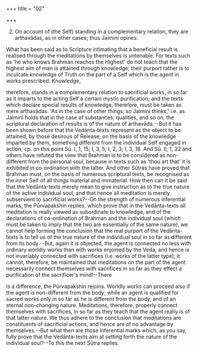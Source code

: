 +++
title = "02"

+++


2. On account of (the Self) standing in a complementary relation, they are arthavādas, as in other cases; thus Jaimini opines.

What has been said as to Scripture intimating that a beneficial result is realised through the meditations by themselves is untenable. For texts such as 'he who knows Brahman reaches the Highest' do not teach that the highest aim of man is attained through knowledge; their purport rather is to inculcate knowledge of Truth on the part of a Self which is the agent in works prescribed. Knowledge,

therefore, stands in a complementary relation to sacrificial works, in so far as it imparts to the acting Self a certain mystic purification; and the texts which declare special results of knowledge, therefore, must be taken as mere arthavādas. 'As in the case of other things; so Jaimini thinks,' i.e. as Jaimini holds that in the case of substances, qualities, and so on, the scriptural declaration of results is of the nature of arthavāda.--But it has been shown before that the Vedānta-texts represent as the object to be attained, by those desirous of Release, on the basis of the knowledge imparted by them, something different from the individual Self engaged in action; cp. on this point Sū. I, 1, 15; I, 3, 5; I, 2, 3; I, 3, 18. And Sū. II, 1, 22 and others have refuted the view that Brahman is to be considered as non-different from the personal soul, because in texts such as 'thou art that' it is exhibited in co-ordination with the latter. And other Sūtras have proved that Brahman must, on the basis of numerous scriptural texts, be recognised as the inner Self of all things material and immaterial. How then can it be said that the Vedānta-texts merely mean to give instruction as to the true nature of the active individual soul, and that hence all meditation is merely subservient to sacrificial works?--On the strength of numerous inferential marks, the Pūrvapakshin replies, which prove that in the Vedānta-texts all meditation is really viewed as subordinate to knowledge, and of the declarations of co-ordination of Brahman and the individual soul (which must be taken to imply that the two are essentially of the same nature), we cannot help forming the conclusion that the real purport of the Vedānta-texts is to tell us of the true nature of the individual soul in so far as different from its body.--But, again it is objected, the agent is connected no less with ordinary worldly works than with works enjoined by the Veda, and hence is not invariably connected with sacrifices (i.e. works of the latter type); it cannot, therefore, be maintained that meditations on the part of the agent necessarily connect themselves with sacrifices in so far as they effect a purification of the sacrificer's mind!--There

is a difference, the Pūrvapakshin rejoins. Worldly works can proceed also if the agent is non-different from the body; while an agent is qualified for sacred works only in so far as he is different from the body, and of an eternal non-changing nature. Meditations, therefore, properly connect themselves with sacrifices, in so far as they teach that the agent really is of that latter nature. We thus adhere to the conclusion that meditations are constituents of sacrificial actions, and hence are of no advantage by themselves.--But what then are those inferential marks which, as you say, fully prove that the Vedānta-texts aim at setting forth the nature of the individual soul?--To this the next Sūtra replies.


